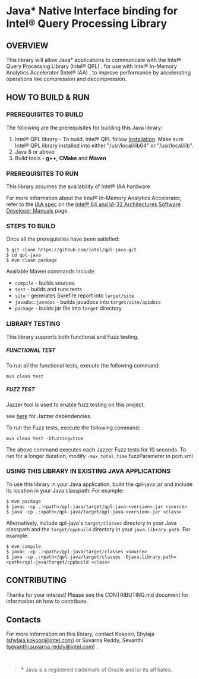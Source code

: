 <!-------------------------------------
Copyright (C) 2023 Intel Corporation
SPDX-License-Identifier: MIT
--------------------------------------->

# Java* Native Interface binding for Intel® Query Processing Library #

## OVERVIEW ##
This library will allow Java* applications to communicate with the Intel® Query Processing Library (Intel® QPL) , for use with Intel® In-Memory Analytics Accelerator (Intel® IAA) , to improve performance by accelerating operations like compression and decompression.

## HOW TO BUILD & RUN ##

### PREREQUISITES TO BUILD ###
The following are the prerequisites for building this Java library:

1. Intel® QPL library - To build, Intel® QPL follow [Installation](https://intel.github.io/qpl/documentation/get_started_docs/installation.html).
   Make sure Intel® QPL library installed into either "/usr/local/lib64" or "/usr/local/lib".
2. Java 8 or above
3. Build tools - **g++**, **CMake** and **Maven**


### PREREQUISITES TO RUN ###
This library assumes the availability of Intel® IAA hardware.

For more information about the Intel&reg; In-Memory Analytics Accelerator, refer to the [IAA spec](https://cdrdv2.intel.com/v1/dl/getContent/721858) on the [Intel&reg; 64 and IA-32 Architectures Software Developer Manuals](https://www.intel.com/content/www/us/en/developer/articles/technical/intel-sdm.html) page.

### STEPS TO BUILD ###
Once all the prerequisites have been satisfied:
   ```
   $ git clone https://github.com/intel/qpl-java.git
   $ cd qpl-java
   $ mvn clean package
   ```

Available Maven commands include:

- `compile` - builds sources
- `test` - builds and runs tests
- `site` - generates Surefire report into ```target/site```
- `javadoc:javadoc` - builds javadocs into ```target/site/apidocs```
- `package` - builds jar file into ```target``` directory

### LIBRARY TESTING ###
This library supports both functional and Fuzz testing.

##### FUNCTIONAL TEST #####
To run all the functional tests, execute the following command:
```
mvn clean test
```
##### FUZZ TEST #####
Jazzer tool is used to enable fuzz testing on this project.

see [here](https://github.com/CodeIntelligenceTesting/jazzer/blob/main/CONTRIBUTING.md) for Jazzer dependencies.


To run the Fuzz tests, execute the following command:
```
mvn clean test -Dfuzzing=true
```
The above command executes each Jazzer Fuzz tests for 10 seconds.
To run for a longer duration, modify ```-max_total_time``` fuzzParameter in pom.xml
### USING THIS LIBRARY IN EXISTING JAVA APPLICATIONS ###
To use this library in your Java application, build the qpl-java jar and include
its location in your Java classpath.  For example:
   ```
   $ mvn package
   $ javac -cp .:<path>/qpl-java/target/qpl-java-<version>.jar <source>
   $ java -cp .:<path>/qpl-java/target/qpl-java-<version>.jar <class>
   ```

Alternatively, include qpl-java's `target/classes` directory in your Java classpath and the
`target/cppbuild` directory in your `java.library.path`.  For example:
   ```
   $ mvn compile
   $ javac -cp .:<path>/qpl-java/target/classes <source>
   $ java -cp .:<path>/qpl-java/target/classes -Djava.library.path=<path>/qpl-java/target/cppbuild <class>
   ```
## CONTRIBUTING ##
Thanks for your interest! Please see the CONTRIBUTING.md document for information on how to contribute.
## Contacts ##
For more information on this library, contact Kokoori, Shylaja (shylaja.kokoori@intel.com) or Suvarna Reddy, Sevanthi (sevanthi.suvarna.reddy@intel.com) .

&nbsp;

><b id="f1">*</b> Java is a registered trademark of Oracle and/or its affiliates.
